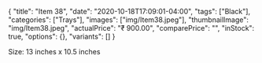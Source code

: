 {
    "title": "Item 38",
    "date": "2020-10-18T17:09:01-04:00",
    "tags": ["Black"],
    "categories": ["Trays"],
    "images": ["img/Item38.jpeg"],
    "thumbnailImage": "img/Item38.jpeg",
    "actualPrice": "₹ 900.00",
    "comparePrice": "",
    "inStock": true,
    "options": {},
    "variants": []
}

Size: 13 inches x 10.5 inches
